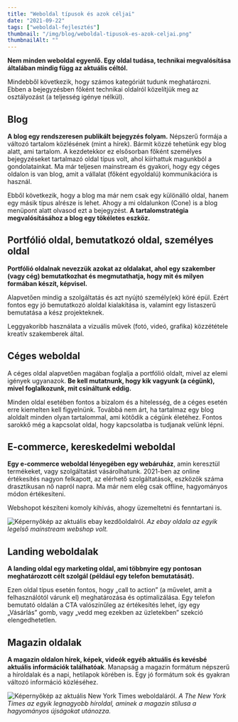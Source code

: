 ```yaml
---
title: "Weboldal típusok és azok céljai"
date: "2021-09-22"
tags: ["weboldal-fejlesztés"]
thumbnail: "/img/blog/weboldal-tipusok-es-azok-celjai.png"
thumbnailAlt: ""
---
```


**Nem minden weboldal egyenlő. Egy oldal tudása, technikai megvalósítása általában mindig függ az aktuális céltól.**

Mindebből következik, hogy számos kategóriát tudunk meghatározni. Ebben a bejegyzésben főként technikai oldalról közelítjük meg az osztályozást (a teljesség igénye nélkül).

## Blog

**A blog egy rendszeresen publikált bejegyzés folyam.** Népszerű formája a változó tartalom közlésének (mint a hírek). Bármit közzé tehetünk egy blog alatt, ami tartalom. A kezdetekkor ez elsősorban főként személyes bejegyzéseket tartalmazó oldal típus volt, ahol kiírhattuk magunkból a gondolatainkat. Ma már teljesen mainstream és gyakori, hogy egy céges oldalon is van blog, amit a vállalat (főként egyoldalú) kommunikációra is használ.

Ebből következik, hogy a blog ma már nem csak egy különálló oldal, hanem egy másik típus alrésze is lehet. Ahogy a mi oldalunkon (Cone) is a blog menüpont alatt olvasod ezt a bejegyzést. **A tartalomstratégia megvalósításához a blog egy tökéletes eszköz.**

## Portfólió oldal, bemutatkozó oldal, személyes oldal

**Portfólió oldalnak nevezzük azokat az oldalakat, ahol egy szakember (vagy cég) bemutatkozhat és megmutathatja, hogy mit és milyen formában készít, képvisel.**

Alapvetően mindig a szolgáltatás és azt nyújtó személy(ek) köré épül. Ezért fontos egy jó bemutatkozó aloldal kialakítása is, valamint egy listaszerű bemutatása a kész projekteknek.

Leggyakoribb használata a vizuális művek (fotó, videó, grafika) közzététele kreatív szakemberek által.

## Céges weboldal

A céges oldal alapvetően magában foglalja a portfólió oldalt, mivel az elemi igények ugyanazok. **Be kell mutatnunk, hogy kik vagyunk (a cégünk), mivel foglalkozunk, mit csináltunk eddig.**

Minden oldal esetében fontos a bizalom és a hitelesség, de a céges esetén erre kiemelten kell figyelnünk. Továbbá nem árt, ha tartalmaz egy blog aloldalt minden olyan tartalommal, ami kötődik a cégünk életéhez. Fontos sarokkő még a kapcsolat oldal, hogy kapcsolatba is tudjanak velünk lépni.

## E-commerce, kereskedelmi weboldal

**Egy e-commerce weboldal lényegében egy webáruház**, amin keresztül termékeket, vagy szolgáltatást vásárolhatunk. 2021-ben az online értékesítés nagyon felkapott, az elérhető szolgáltatások, eszközök száma drasztikusan nő napról napra. Ma már nem elég csak offline, hagyományos módon értékesíteni.

Webshopot készíteni komoly kihívás, ahogy üzemeltetni és fenntartani is.

![Képernyőkép az aktuális ebay kezdőoldalról.](/img/blog/e-commerce-pelda-ebay-1024x561.png) *Az ebay oldala az egyik legelső mainstream webshop volt.*

## Landing weboldalak

**A landing oldal egy marketing oldal, ami többnyire egy pontosan meghatározott célt szolgál (például egy telefon bemutatását).**

Ezen oldal típus esetén fontos, hogy „call to action” (a művelet, amit a felhasználótól várunk el) meghatározása és optimalizálása. Egy telefon bemutató oldalán a CTA valószínűleg az értékesítés lehet, így egy „Vásárlás” gomb, vagy „vedd meg ezekben az üzletekben” szekció elengedhetetlen.

## Magazin oldalak

**A magazin oldalon hírek, képek, videók egyéb aktuális és kevésbé aktuális információk találhatóak**. Manapság a magazin formátum népszerű a híroldalak és a napi, hetilapok körében is. Egy jó formátum sok és gyakran változó információ közléséhez.

![Képernyőkép az aktuális New York Times weboldaláról.](/img/blog/magazine-pelda-the-new-york-times-1024x553.png) *A The New York Times az egyik legnagyobb híroldal, aminek a magazin stílusa a hagyományos újságokat utánozza.*
